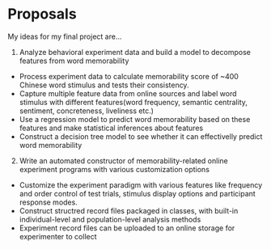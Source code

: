 # Proposals
My ideas for my final project are...

1. Analyze behavioral experiment data and build a model to decompose features from word memorability
  + Process experiment data to calculate memorability score of ~400 Chinese word stimulus and tests their consistency.
  + Capture multiple feature data from online sources and label word stimulus with different features(word frequency, semantic centrality, sentiment, concreteness, liveliness etc.)
  + Use a regression model to predict word memorability based on these features and make statistical inferences about features
  + Construct a decision tree model to see whether it can effectivelly predict word memorability

2. Write an automated constructor of memorability-related online experiment programs with various customization options
  + Customize the experiment paradigm with various features like frequency and order control of test trials, stimulus display options and participant response modes.
  + Construct structred record files packaged in classes, with built-in individual-level and population-level analysis methods
  + Experiment record files can be uploaded to an online storage for experimenter to collect
